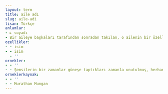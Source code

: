 ```yaml
---
layout: term
title: aile adı
slug: aile-adi
lisan: Türkçe
anlamlar:
- ► soyadı
- Bir aileye başkaları tarafından sonradan takılan, o ailenin bir özelliğinden kaynaklanan ad; aile ismi
ozellikler:
- - isim
- - isim
  - ''
ornekler:
- - ''
- - Şemsilerin bir zamanlar güneşe taptıkları zamanla unutulmuş, herhangi bir büyük aşiret, bir büyük aile adı gibi anılmaya başlamıştı.
orneklerkaynak:
- - ''
- - Murathan Mungan
---
```


